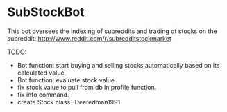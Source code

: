 # SubStockBot
This bot oversees the indexing of subreddits and trading of stocks on the subreddit: http://www.reddit.com/r/subredditstockmarket


TODO:

* Bot function: start buying and selling stocks automatically based on its calculated value
* Bot function: evaluate stock value
* fix stock value to pull from db in profile function.
* fix info command.
* create Stock class -Deeredman1991